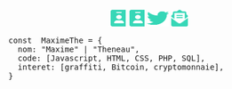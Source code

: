 <p align="center">
  <a href="https://maximethe.github.io/" target="blank"><img  src="images/github/envelope-open-text-solid.svg" alt="maximethe" height="30" width="30" /></a>
  <a href="https://maximethe.github.io/" target="blank"><img src="images/github/envelope-open-text-solid.svg" alt="maximethe" height="30" width="30" /></a>
  <a href="https://twitter.com/maximethe" target="blank"><img src="images/github/twitter-brands.svg" alt="maximethe" height="30" width="40" /></a>
<a href="https://linkedin.com/in/theneau maxime" target="blank"><img  src="images/github/a.svg" alt="theneau maxime" height="30" width="30" /></a>
</p>

<pre>const  MaximeThe = {
  nom: "Maxime" | "Theneau",
  code: [Javascript, HTML, CSS, PHP, SQL],
  interet: [graffiti, Bitcoin, cryptomonnaie],
}
</pre>
